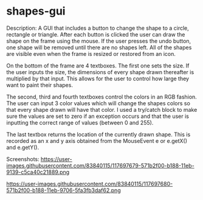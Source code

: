 # shapes-gui

Description:
A GUI that includes a button to change the shape to a circle, rectangle or triangle. After each button is clicked the user can draw the shape on the frame using the mouse. If the user presses the undo button, one shape will be removed until there are no shapes left. All of the shapes are visible even when the frame is resized or restored from an icon.

On the bottom of the frame are 4 textboxes. The first one sets the size. If the user inputs
the size, the dimensions of every shape drawn thereafter is multiplied by that input. This allows
for the user to control how large they want to paint their shapes.

The second, third and fourth textboxes control the colors in an RGB fashion. The user
can input 3 color values which will change the shapes colors so that every shape drawn will have
that color. I used a try/catch block to make sure the values are set to zero if an exception occurs
and that the user is inputting the correct range of values (between 0 and 255).

The last textbox returns the location of the currently drawn shape. This is recorded as an
x and y axis obtained from the MouseEvent e or e.getX() and e.getY().

Screenshots:
https://user-images.githubusercontent.com/83840115/117697679-571b2f00-b188-11eb-9139-c5ca40c21889.png

https://user-images.githubusercontent.com/83840115/117697680-571b2f00-b188-11eb-9706-5fa3fb3daf62.png


